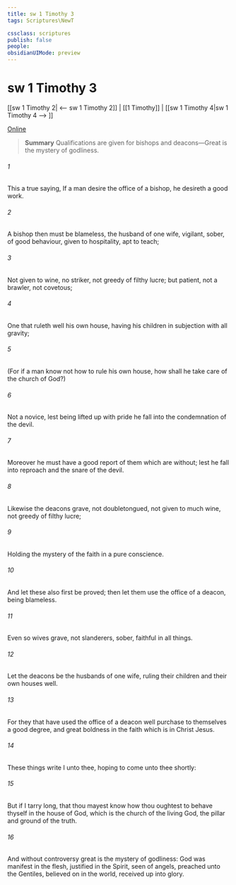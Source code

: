 ```yaml
---
title: sw 1 Timothy 3
tags: Scriptures\NewT

cssclass: scriptures
publish: false
people:
obsidianUIMode: preview
---
```


# sw 1 Timothy 3
[[sw 1 Timothy 2| <-- sw 1 Timothy 2]] | [[1 Timothy]] | [[sw 1 Timothy 4|sw 1 Timothy 4 --> ]]

[Online](https://churchofjesuschrist.org/study/scriptures/nt/1-tim/3?lang=eng)

> __Summary__
Qualifications are given for bishops and deacons—Great is the mystery of godliness.

###### 1 
This  a true saying, If a man desire the office of a bishop, he desireth a good work.

###### 2 
A bishop then must be blameless, the husband of one wife, vigilant, sober, of good behaviour, given to hospitality, apt to teach;

###### 3 
Not given to wine, no striker, not greedy of filthy lucre; but patient, not a brawler, not covetous;

###### 4 
One that ruleth well his own house, having his children in subjection with all gravity;

###### 5 
(For if a man know not how to rule his own house, how shall he take care of the church of God?)

###### 6 
Not a novice, lest being lifted up with pride he fall into the condemnation of the devil.

###### 7 
Moreover he must have a good report of them which are without; lest he fall into reproach and the snare of the devil.

###### 8 
Likewise  the deacons  grave, not doubletongued, not given to much wine, not greedy of filthy lucre;

###### 9 
Holding the mystery of the faith in a pure conscience.

###### 10 
And let these also first be proved; then let them use the office of a deacon, being  blameless.

###### 11 
Even so  wives  grave, not slanderers, sober, faithful in all things.

###### 12 
Let the deacons be the husbands of one wife, ruling their children and their own houses well.

###### 13 
For they that have used the office of a deacon well purchase to themselves a good degree, and great boldness in the faith which is in Christ Jesus.

###### 14 
These things write I unto thee, hoping to come unto thee shortly:

###### 15 
But if I tarry long, that thou mayest know how thou oughtest to behave thyself in the house of God, which is the church of the living God, the pillar and ground of the truth.

###### 16 
And without controversy great is the mystery of godliness: God was manifest in the flesh, justified in the Spirit, seen of angels, preached unto the Gentiles, believed on in the world, received up into glory.


